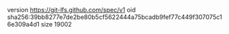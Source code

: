 version https://git-lfs.github.com/spec/v1
oid sha256:39bb8277e7de2be80b5cf5622444a75bcadb9fef77c449f307075c16e309a4d1
size 19002
